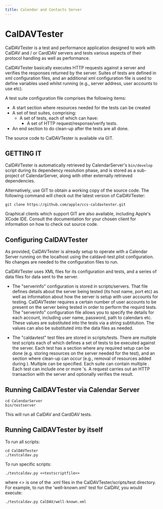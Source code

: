 ```yaml
---
title: Calendar and Contacts Server
---
```


CalDAVTester
============

CalDAVTester is a test and performance application designed to work with CalDAV and / or CardDAV servers and tests various aspects of their protocol handling as well as performance.

CalDAVTester basically executes HTTP requests against a server and verifies the responses returned by the server. Suites of tests are defined in xml configuration files, and an additional xml configuration file is used to define variables used whilst running (e.g., server address, user accounts to use etc).

A test suite configuration file comprises the following items:

* A start section where resources needed for the tests can be created
* A set of test suites, comprising:
  * A set of tests, each of which can have:
    * A set of HTTP request/response/verify tests.
* An end section to do clean-up after the tests are all done.

The source code to CalDAVTester is available via GIT.

## GETTING IT

CalDAVTester is automatically retrieved by CalendarServer's `bin/develop` script during its dependency resolution phase, and is stored as a sub-project of CalendarServer, along with other externally retrieved dependencies.

Alternatively, use GIT to obtain a working copy of the source code. The following command will check out the latest version of CalDAVTester:

    git clone https://github.com/apple/ccs-caldavtester.git

Graphical clients which support GIT are also available, including Apple's ​XCode IDE. Consult the documentation for your chosen client for information on how to check out source code.

## Configuring CalDAVTester

As provided, CalDAVTester is already setup to operate with a Calendar Server running on the localhost using the caldavd-test.plist configuration. No changes are needed to the configuration files to run.

CalDAVTester uses XML files for its configuration and tests, and a series of data files for data sent to the server.

* The "serverinfo" configuration is stored in scripts/servers. That file defines details about the server being tested (its host name, port etc) as well as information about how the server is setup with user accounts for testing. CalDAVTester requires a certain number of user accounts to be present on the server being tested in order to perform the requird tests. The "serverinfo" configuration file allows you to specify the details for each account, including user name, password, path to calendars etc. These values are substituted into the tests via a string subtitution. The values can also be substituted into the data files as needed.

* The "caldavtest" test files are stored in scripts/tests. There are multiple test scripts each of which defines a set of tests to be executed against the server. Each test has a <start> section where any required setup can be done (e.g. storing resources on the server needed for the test), and an <end> section where clean-up can occur (e.g., removal of resources added during <start>). Multiple <test-suites> can be specified. Each suite can contain multiple <tests>. Each test can include one or more <request>'s. A request carries out an HTTP transaction with the server and optionally verifies the result.

## Running CalDAVTester via Calendar Server

	cd CalendarServer
	bin/testserver

This will run all CalDAV and CardDAV tests.

## Running CalDAVTester by itself

To run all scripts:

	cd CalDAVTester
	./testcaldav.py

To run specific scripts:

	./testcaldav.py <<testscriptfile>>

where <<testscriptfile>> is one of the .xml files in the CalDAVTester/scripts/test directory. For example, to run the 'well-known.xml' test for CalDAV, you would execute:

	./testcaldav.py CalDAV/well-known.xml
